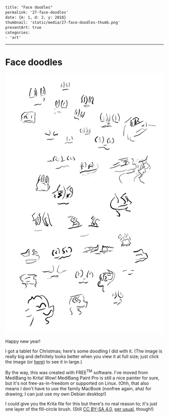 
    title: "Face doodles"
    permalink: '27-face-doodles'
    date: {m: 1, d: 2, y: 2018}
    thumbnail: 'static/media/27-face-doodles-thumb.png'
    presentArt: true
    categories:
    - 'art'

---

# Face doodles

[![A bunch of face doodles][image]][image]

Happy new year!

I got a tablet for Christmas; here's some doodling I did with it. (The image is really big and definitely looks better when you view it at full size; just click the image (or [here][image]) to see it in large.)

By the way, this was created with FREE<sup>TM</sup> software. I've moved from MediBang to Krita! Wow! MediBang Paint Pro is still a nice painter for sure, but it's not free-as-in-freedom *or* supported on Linux. (Ohh, that also means I don't have to use the family MacBook (nonfree again, aha) for drawing; I can just use my own Debian desktop!)

I could give you the Krita file for this but there's no real reason to; it's just one layer of the fill-circle brush. (Still [CC BY-SA 4.0][license], [per usual](posts/21-digital-art-again.html), though!)

  [image]: static/media/27-face-doodles.png
  [license]: https://creativecommons.org/licenses/by-sa/4.0/

